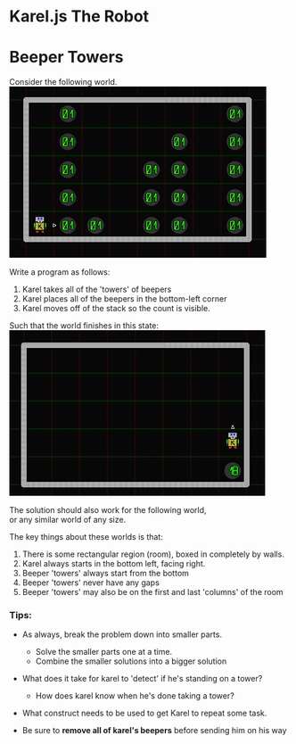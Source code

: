 # Karel.js The Robot
# Beeper Towers

Consider the following world.
![BeeperTowers1](images/beeperTowers1.png)

Write a program as follows:
1. Karel takes all of the 'towers' of beepers
2. Karel places all of the beepers in the bottom-left corner
3. Karel moves off of the stack so the count is visible.

Such that the world finishes in this state:
![BeeperTowers1](images/beeperTowers2.png)

The solution should also work for the following world,  
or any similar world of any size.  

The key things about these worlds is that:
1. There is some rectangular region (room), boxed in completely by walls.
2. Karel always starts in the bottom left, facing right.
3. Beeper 'towers' always start from the bottom
4. Beeper 'towers' never have any gaps
5. Beeper 'towers' may also be on the first and last 'columns' of the room

### Tips:
- As always, break the problem down into smaller parts.
	- Solve the smaller parts one at a time.
	- Combine the smaller solutions into a bigger solution
	
- What does it take for karel to 'detect' if he's standing on a tower?
	- How does karel know when he's done taking a tower?
	
- What construct needs to be used to get Karel to repeat some task.

- Be sure to **remove all of karel's beepers** before sending him on his way 